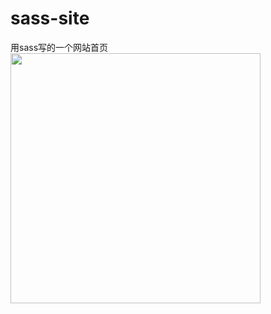 # sass-site
用sass写的一个网站首页
<img src="http://ac-pfv5xzae.clouddn.com/4d2b81c219886def.png" style="width:400px;height:400px">
